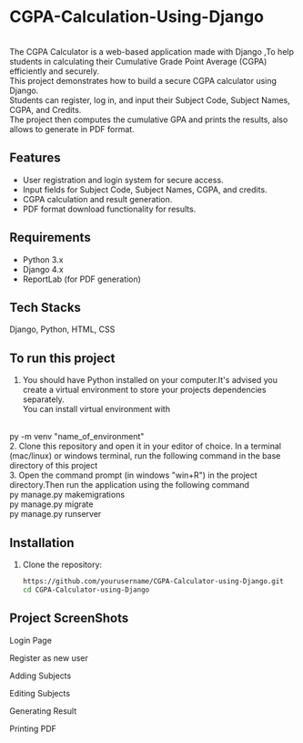 # CGPA-Calculation-Using-Django 
<br>
The CGPA Calculator is a web-based application made with Django ,To help students in calculating their Cumulative Grade Point Average (CGPA) efficiently and securely.
<br>
This project demonstrates how to build a secure CGPA calculator using Django. <br> 
Students can register, log in, and input their Subject Code, Subject Names, CGPA, and Credits.<br>
The project then computes the cumulative GPA and prints the results, also allows to generate in PDF format.

## Features
- User registration and login system for secure access.
- Input fields for Subject Code, Subject Names, CGPA, and credits.
- CGPA calculation and result generation.
- PDF format download functionality for results.

## Requirements
- Python 3.x
- Django 4.x
- ReportLab (for PDF generation)

## Tech Stacks
Django, Python, HTML, CSS

## To run this project
1. You should have Python installed on your computer.It's advised you create a virtual environment to store your projects dependencies separately.<br> You can install virtual environment with
<br>
      py -m venv "name_of_environment"  <!--name_of_environment\Scripts\activate-->
<br>
2. Clone this repository and open it in your editor of choice. In a terminal (mac/linux) or windows terminal, run the following command in the base directory of this project
<br>
3. Open the command prompt (in windows "win+R") in the project directory.Then run the application using the following command
<br>
      py manage.py makemigrations  <!--if you make any change in the files ,makesure to migrate it before running-->
<br>
      py manage.py migrate
<br>
      py manage.py runserver

## Installation

1. Clone the repository:
   ```bash
   https://github.com/yourusername/CGPA-Calculator-using-Django.git
   cd CGPA-Calculator-using-Django

## Project ScreenShots
Login Page



Register as new user 



Adding Subjects



Editing Subjects




Generating Result



Printing PDF

